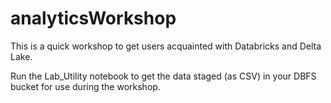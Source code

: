 # analyticsWorkshop
This is a quick workshop to get users acquainted with Databricks and Delta Lake.

Run the Lab_Utility notebook to get the data staged (as CSV) in your DBFS bucket for use during the workshop.
